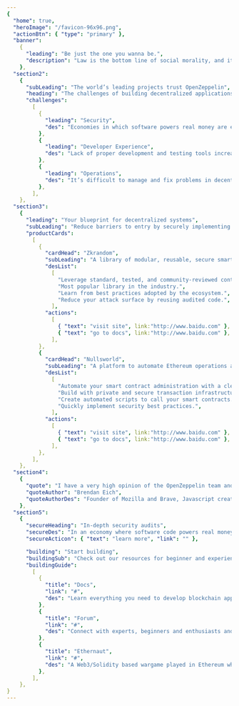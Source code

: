 ```yaml
---
{
  "home": true,
  "heroImage": "/favicon-96x96.png",
  "actionBtn": { "type": "primary" },
  "banner":
    {
      "leading": "Be just the one you wanna be.",
      "description": "Law is the bottom line of social morality, and it is to solve the most basic and superficial problems. It do not solve the fundamental problems of culture, the problems of culture can only be solved by the awakening of culture.",
    },
  "section2":
    {
      "subLeading": "The world’s leading projects trust OpenZeppelin",
      "heading": "The challenges of building decentralized applications",
      "challenges":
        [
          {
            "leading": "Security",
            "des": "Economies in which software powers real money are exposed to hacks and attacks.",
          },
          {
            "leading": "Developer Experience",
            "des": "Lack of proper development and testing tools increases programming errors greatly.",
          },
          {
            "leading": "Operations",
            "des": "It’s difficult to manage and fix problems in decentralized systems once they're deployed.",
          },
        ],
    },
  "section3":
    {
      "leading": "Your blueprint for decentralized systems",
      "subLeading": "Reduce barriers to entry by securely implementing blockchain-based technologies, using standard developer tools and platforms.",
      "productCards":
        [
          {
            "cardHead": "Zkrandom",
            "subLeading": "A library of modular, reusable, secure smart contracts for the Ethereum network, written in Solidity.",
            "desList":
              [
                "Leverage standard, tested, and community-reviewed contracts.",
                "Most popular library in the industry.",
                "Learn from best practices adopted by the ecosystem.",
                "Reduce your attack surface by reusing audited code.",
              ],
            "actions":
              [
                { "text": "visit site", link:"http://www.baidu.com" },
                { "text": "go to docs", link:"http://www.baidu.com" },
              ],
          },
          {
            "cardHead": "Nullsworld",
            "subLeading": "A platform to automate Ethereum operations and deliver high-quality products faster.",
            "desList":
              [
                "Automate your smart contract administration with a clean UI.",
                "Build with private and secure transaction infrastructure.",
                "Create automated scripts to call your smart contracts.",
                "Quickly implement security best practices.",
              ],
            "actions":
              [
                { "text": "visit site", link:"http://www.baidu.com" },
                { "text": "go to docs", link:"http://www.baidu.com" },
              ],
          },
        ],
    },
  "section4":
    {
      "quote": "I have a very high opinion of the OpenZeppelin team and their work",
      "quoteAuthor": "Brendan Eich",
      "quoteAuthorDes": "Founder of Mozilla and Brave, Javascript creator.",
    },
  "section5":
    {
      "secureHeading": "In-depth security audits",
      "secureDes": "In an economy where software code powers real money, security is a top priority. We specialize in auditing in high-impact decentralized systems.",
      "secureActicon": { "text": "learn more", "link": "" },

      "building": "Start building",
      "buildingSub": "Check out our resources for beginner and experienced smart contracts and blockchain developers.",
      "buildingGuide":
        [
          {
            "title": "Docs",
            "link": "#",
            "des": "Learn everything you need to develop blockchain applications through a complete set of guides and tutorials.",
          },
          {
            "title": "Forum",
            "link": "#",
            "des": "Connect with experts, beginners and enthusiasts and discuss about blockchain development, security, design patterns and best practices.",
          },
          {
            "title": "Ethernaut",
            "link": "#",
            "des": "A Web3/Solidity based wargame played in Ethereum where each level is a smart contract that needs to be hacked.",
          },
        ],
    },
}
---
```

